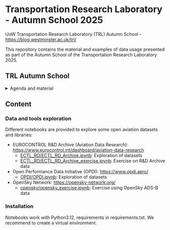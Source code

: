 # Transportation Research Laboratory - Autumn School 2025
UoW Transportation Research Laboratory (TRL) Autumn School - https://blog.westminster.ac.uk/trl/


This repository contains the material and examples of data usage presented as part of the Autumn School of the Transportation Research Laboratory 2025.

## TRL Autumn School

<details>
<summary>Agenda and material</summary>
  
- Monday – 27 October – Lectures :
    - Introduction to air traffic management and mobility modelling
    - Use of anonymised Mobile Network Data for transport modelling
    - Modelling and simulating the system ([Mercury](https://github.com/UoW-ATM/Mercury) Agent-Based Model)
    - Techniques for data analysis and modelling
        - Process mining for air transport and simulation analysis
        - Regression models for flight operations
        - Clustering and trajectory analysis
        
- Tuesday – 28 October – Hands-on data:
    - Data sources for air transport and beyond (see [Data and tools exploration](#data-and-tools-exploration))
    - Example of research and models using open data sources
    - Definition of problems/topics to tackle during the rest of the week
    
- Wednesday – Thursday – 29-30 October – working on problems/topics.

- Friday – 31 October (hybrid (in person strongly recommended)):
    - Presentation of results/models developed by groups
 
</details>

## Content

### Data and tools exploration
Different notebooks are provided to explore some open aviation datasets and libraries:

- EUROCONTROL R&D Archive (Aviation Data Research): https://www.eurocontrol.int/dashboard/aviation-data-research
  - [ECTL_RD/ECTL_RD_Archive.ipynb](ECTL_RD/ECTL_RD_Archive.ipynb): Exploration of datasets
  - [ECTL_RD/ECTL_RD_Archive_exercise.ipynb](ECTL_RD/ECTL_RD_Archive_exercise.ipynb): Exercise on R&D Archive data
- Open Performance Data Initiative (OPDI): https://www.opdi.aero/
  - [OPDI/OPDI.ipynb](OPDI/OPDI.ipynb): Exploration of datasets
- OpenSky Network: https://opensky-network.org/
  - [opensky/opensky_exercise.ipynb](opensky/opensky_exercise.ipynb): Exercise using OpenSky ADS-B data


### Installation
Notebooks work with Python3.12, requirements in requirements.txt. We recommend to create a virtual environment.
